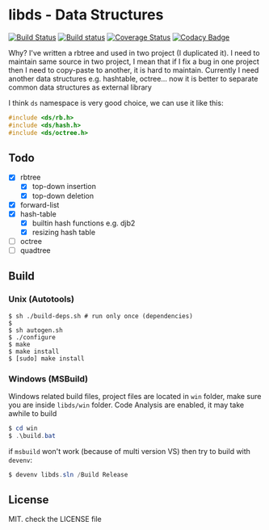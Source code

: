 # libds - Data Structures

[![Build Status](https://travis-ci.org/recp/ds.svg?branch=master)](https://travis-ci.org/recp/libds)
[![Build status](https://ci.appveyor.com/api/projects/status/yqpyll64woh39a23/branch/master?svg=true)](https://ci.appveyor.com/project/recp/libds/branch/master)
[![Coverage Status](https://coveralls.io/repos/github/recp/libds/badge.svg?branch=master)](https://coveralls.io/github/recp/libds?branch=master)
[![Codacy Badge](https://api.codacy.com/project/badge/Grade/50b73a3049b9497a97fe7468a9d79d08)](https://www.codacy.com/app/recp/libds?utm_source=github.com&amp;utm_medium=referral&amp;utm_content=recp/libds&amp;utm_campaign=Badge_Grade)

Why? I've written a rbtree and used in two project (I duplicated it).
I need to maintain same source in two project,
I mean that if I fix a bug in one project then I need to copy-paste to another, it is hard to maintain.
Currently I need another data structures e.g. hashtable, octree...
now it is better to separate common data structures as external library

I think `ds` namespace is very good choice, we can use it like this:
```C
#include <ds/rb.h>
#include <ds/hash.h>
#include <ds/octree.h>
```

## Todo
- [x] rbtree
   - [x] top-down insertion
   - [x] top-down deletion
- [x] forward-list
- [x] hash-table
   - [x] builtin hash functions e.g. djb2
   - [x] resizing hash table
- [ ] octree
- [ ] quadtree

## Build

### Unix (Autotools)

```text
$ sh ./build-deps.sh # run only once (dependencies)
$
$ sh autogen.sh
$ ./configure
$ make
$ make install
$ [sudo] make install
```

### Windows (MSBuild)
Windows related build files, project files are located in `win` folder,
make sure you are inside `libds/win` folder.
Code Analysis are enabled, it may take awhile to build

```Powershell
$ cd win
$ .\build.bat
```
if `msbuild` won't work (because of multi version VS) then try to build with `devenv`:
```Powershell
$ devenv libds.sln /Build Release
```

## License
MIT. check the LICENSE file
